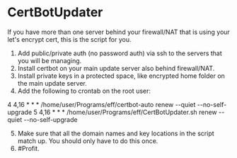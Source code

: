 # CertBotUpdater
If you have more than one server behind your firewall/NAT that is using your let's encrypt cert, this is the script for you.
1. Add public/private auth (no password auth) via ssh to the servers that you will be managing. 
2. Install certbot on your main update server also behind firewall/NAT.
3. Install private keys in a protected space, like encrypted home folder on the main update server.
4. Add the following to crontab on the root user:

4 4,16 * * * /home/user/Programs/eff/certbot-auto renew --quiet --no-self-upgrade
5 4,16 * * * /home/user/Programs/eff/CertBotUpdater.sh renew --quiet --no-self-upgrade

5. Make sure that all the domain names and key locations in the script match up. You should only have to do this once. 
6. #Profit. 
